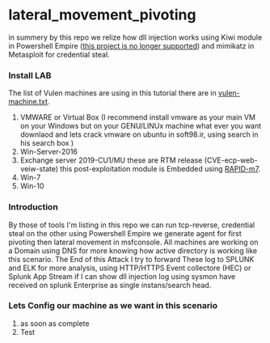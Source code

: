 # lateral_movement_pivoting
in summery by this repo we relize how dll injection works using Kiwi module in Powershell Empire ([this project is no longer supported](https://github.com/EmpireProject/Empire)) and mimikatz in Metasploit for credential steal.
### Install LAB 
The list of Vulen machines are using in this tutorial there are in [vulen-machine.txt](https://github.com/Sohrabian/letralmovment_poviting/blob/main/vulen-machines.txt).
1. VMWARE or Virtual Box (I recommend install vmware as your main VM on your Windows but on your GENU/LINUx machine what ever you want downlaod and lets crack vmware on ubuntu in soft98.ir, using search in his search box )
1. Win-Server-2016
1. Exchange server 2019-CU1/MU these are RTM release (CVE-ecp-web-veiw-state) this post-exploitation module is Embedded using [RAPID-m7](https://www.rapid7.com/db/modules/exploit/windows/http/exchange_ecp_viewstate/).
2. Win-7
3. Win-10 
### Introduction
By those of tools I'm listing in this repo we can run tcp-reverse, credential steal on the other using Powershell Empire we generate agent for first pivoting then lateral movement in msfconsole. All machines are working on a Domain using DNS for more knowing how active directory is working like this scenario. The End of this Attack I try to forward These log to SPLUNK and ELK for more analysis, using HTTP/HTTPS Event collectore (HEC) or Splunk App Stream if I can show dll injection log using sysmon have received on splunk Enterprise as single instans/search head. 
### Lets Config our machine as we want in this scenario
1. as soon as complete
2. Test
